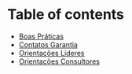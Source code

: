 # Table of contents

* [Boas Práticas](README.md)
* [Contatos Garantia](contatos-garantia.md)
* [Orientações Líderes](<README (1).md>)
* [Orientações Consultores](orientacoes-consultores.md)
